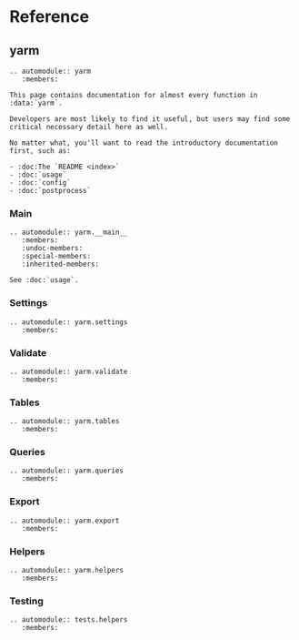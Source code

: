 # Reference

## yarm

```{eval-rst}
.. automodule:: yarm
   :members:

This page contains documentation for almost every function in :data:`yarm`.

Developers are most likely to find it useful, but users may find some critical necessary detail here as well.

No matter what, you'll want to read the introductory documentation first, such as:

- :doc:The `README <index>`
- :doc:`usage`
- :doc:`config`
- :doc:`postprocess`
```

### Main

```{eval-rst}
.. automodule:: yarm.__main__
   :members:
   :undoc-members:
   :special-members:
   :inherited-members:

See :doc:`usage`.
```

### Settings

```{eval-rst}
.. automodule:: yarm.settings
   :members:
```

### Validate

```{eval-rst}
.. automodule:: yarm.validate
   :members:
```

### Tables

```{eval-rst}
.. automodule:: yarm.tables
   :members:
```

### Queries

```{eval-rst}
.. automodule:: yarm.queries
   :members:
```

### Export

```{eval-rst}
.. automodule:: yarm.export
   :members:
```

### Helpers

```{eval-rst}
.. automodule:: yarm.helpers
   :members:
```

### Testing

```{eval-rst}
.. automodule:: tests.helpers
   :members:
```
